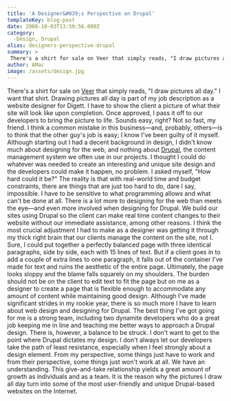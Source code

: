 ```yaml
---
title: 'A Designer&#039;s Perspective on Drupal'
templateKey: blog-post
date: 2008-10-03T13:59:56.000Z
category: 
  -Design, Drupal
alias: designers-perspective-drupal
summary: > 
 There's a shirt for sale on Veer that simply reads, "I draw pictures all day." I want that shirt. Drawing pictures all day is part of my job description as a website designer for Digett. I have to show the client a picture of what their site will look like upon completion. Once approved, I pass it off to our developers to bring the picture to life. Sounds easy, right? Not so fast, my friend.
author: AMac
image: /assets/design.jpg
---
```


There's a shirt for sale on [Veer](http://www.veer.com/) that simply reads, "I draw pictures all day." I want that shirt. Drawing pictures all day is part of my job description as a website designer for Digett. I have to show the client a picture of what their site will look like upon completion. Once approved, I pass it off to our developers to bring the picture to life. Sounds easy, right? Not so fast, my friend. I think a common mistake in this business—and, probably, others—is to think that the other guy's job is easy; I know I've been guilty of it myself. Although starting out I had a decent background in design, I didn't know much about designing for the web, and nothing about [Drupal](http://www.drupal.org), the content management system we often use in our projects. I thought I could do whatever was needed to create an interesting and unique site design and the developers could make it happen, no problem. I asked myself, "How hard could it be?" The reality is that with real-world time and budget constraints, there are things that are just too hard to do, dare I say, impossible. I have to be sensitive to what programming allows and what can't be done at all. There is a lot more to designing for the web than meets the eye—and even more involved when designing for Drupal. We build our sites using Drupal so the client can make real time content changes to their website without our immediate assistance, among other reasons. I think the most crucial adjustment I had to make as a designer was getting it through my thick right brain that our clients manage the content on the site, not I. Sure, I could put together a perfectly balanced page with three identical paragraphs, side by side, each with 15 lines of text. But if a client goes in to add a couple of extra lines to one paragraph, it falls out of the container I've made for text and ruins the aesthetic of the entire page. Ultimately, the page looks sloppy and the blame falls squarely on my shoulders. The burden should not be on the client to edit text to fit the page but on me as a designer to create a page that is flexible enough to accommodate any amount of content while maintaining good design. Although I've made significant strides in my rookie year, there is so much more I have to learn about web design and designing for Drupal. The best thing I've got going for me is a strong team, including two dynamite developers who do a great job keeping me in line and teaching me better ways to approach a Drupal design. There is, however, a balance to be struck. I don't want to get to the point where Drupal dictates my design. I don't always let our developers take the path of least resistance, especially when I feel strongly about a design element. From my perspective, some things just have to work and from their perspective, some things just won't work at all. We have an understanding. This give-and-take relationship yields a great amount of growth as individuals and as a team. It is the reason why the pictures I draw all day turn into some of the most user-friendly and unique Drupal-based websites on the Internet.